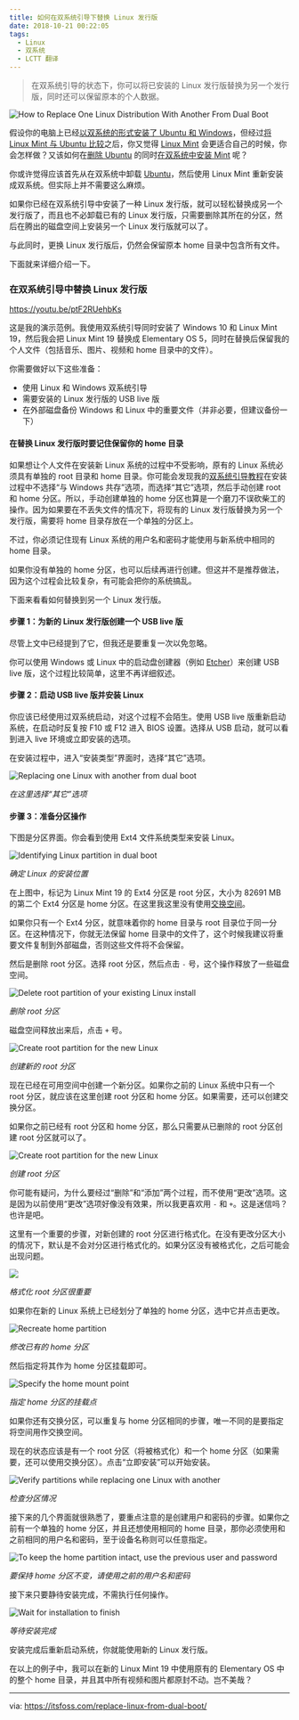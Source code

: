 ```yaml
---
title: 如何在双系统引导下替换 Linux 发行版
date: 2018-10-21 00:22:05
tags:
  - Linux
  - 双系统
  - LCTT 翻译
---
```


> 在双系统引导的状态下，你可以将已安装的 Linux 发行版替换为另一个发行版，同时还可以保留原本的个人数据。

![How to Replace One Linux Distribution With Another From Dual Boot][1]

假设你的电脑上已经[以双系统的形式安装了 Ubuntu 和 Windows][2]，但经过[将 Linux Mint 与 Ubuntu 比较][3]之后，你又觉得 [Linux Mint][4] 会更适合自己的时候，你会怎样做？又该如何在[删除 Ubuntu][5] 的同时[在双系统中安装 Mint][6] 呢？

你或许觉得应该首先从在双系统中卸载 [Ubuntu][7]，然后使用 Linux Mint 重新安装成双系统。但实际上并不需要这么麻烦。

如果你已经在双系统引导中安装了一种 Linux 发行版，就可以轻松替换成另一个发行版了，而且也不必卸载已有的 Linux 发行版，只需要删除其所在的分区，然后在腾出的磁盘空间上安装另一个 Linux 发行版就可以了。

与此同时，更换 Linux 发行版后，仍然会保留原本 home 目录中包含所有文件。

下面就来详细介绍一下。

### 在双系统引导中替换 Linux 发行版

<https://youtu.be/ptF2RUehbKs>

这是我的演示范例。我使用双系统引导同时安装了 Windows 10 和 Linux Mint 19，然后我会把 Linux Mint 19 替换成 Elementary OS 5，同时在替换后保留我的个人文件（包括音乐、图片、视频和 home 目录中的文件）。

你需要做好以下这些准备：

  * 使用 Linux 和 Windows 双系统引导
  * 需要安装的 Linux 发行版的 USB live 版
  * 在外部磁盘备份 Windows 和 Linux 中的重要文件（并非必要，但建议备份一下）

#### 在替换 Linux 发行版时要记住保留你的 home 目录

如果想让个人文件在安装新 Linux 系统的过程中不受影响，原有的 Linux 系统必须具有单独的 root 目录和 home 目录。你可能会发现我的[双系统引导教程][8]在安装过程中不选择“与 Windows 共存”选项，而选择“其它”选项，然后手动创建 root 和 home 分区。所以，手动创建单独的 home 分区也算是一个磨刀不误砍柴工的操作。因为如果要在不丢失文件的情况下，将现有的 Linux 发行版替换为另一个发行版，需要将 home 目录存放在一个单独的分区上。

不过，你必须记住现有 Linux 系统的用户名和密码才能使用与新系统中相同的 home 目录。

如果你没有单独的 home 分区，也可以后续再进行创建。但这并不是推荐做法，因为这个过程会比较复杂，有可能会把你的系统搞乱。

下面来看看如何替换到另一个 Linux 发行版。

#### 步骤 1：为新的 Linux 发行版创建一个 USB live 版

尽管上文中已经提到了它，但我还是要重复一次以免忽略。

你可以使用 Windows 或 Linux 中的启动盘创建器（例如 [Etcher][9]）来创建 USB live 版，这个过程比较简单，这里不再详细叙述。

#### 步骤 2：启动 USB live 版并安装 Linux

你应该已经使用过双系统启动，对这个过程不会陌生。使用 USB live 版重新启动系统，在启动时反复按 F10 或 F12 进入 BIOS 设置。选择从 USB 启动，就可以看到进入 live 环境或立即安装的选项。

在安装过程中，进入“安装类型”界面时，选择“其它”选项。

![Replacing one Linux with another from dual boot][10]

*在这里选择“其它”选项*

#### 步骤 3：准备分区操作

下图是分区界面。你会看到使用 Ext4 文件系统类型来安装 Linux。

![Identifying Linux partition in dual boot][11]

*确定 Linux 的安装位置*

在上图中，标记为 Linux Mint 19 的 Ext4 分区是 root 分区，大小为 82691 MB 的第二个 Ext4 分区是 home 分区。在这里我这里没有使用[交换空间][12]。

如果你只有一个 Ext4 分区，就意味着你的 home 目录与 root 目录位于同一分区。在这种情况下，你就无法保留 home 目录中的文件了，这个时候我建议将重要文件复制到外部磁盘，否则这些文件将不会保留。

然后是删除 root 分区。选择 root 分区，然后点击 `-` 号，这个操作释放了一些磁盘空间。

![Delete root partition of your existing Linux install][13]

*删除 root 分区*

磁盘空间释放出来后，点击 `+` 号。

![Create root partition for the new Linux][14]

*创建新的 root 分区*

现在已经在可用空间中创建一个新分区。如果你之前的 Linux 系统中只有一个 root 分区，就应该在这里创建 root 分区和 home 分区。如果需要，还可以创建交换分区。

如果你之前已经有 root 分区和 home 分区，那么只需要从已删除的 root 分区创建 root 分区就可以了。

![Create root partition for the new Linux][15]

*创建 root 分区*

你可能有疑问，为什么要经过“删除”和“添加”两个过程，而不使用“更改”选项。这是因为以前使用“更改”选项好像没有效果，所以我更喜欢用 `-` 和 `+`。这是迷信吗？也许是吧。

这里有一个重要的步骤，对新创建的 root 分区进行格式化。在没有更改分区大小的情况下，默认是不会对分区进行格式化的。如果分区没有被格式化，之后可能会出现问题。

![][16]

*格式化 root 分区很重要*

如果你在新的 Linux 系统上已经划分了单独的 home 分区，选中它并点击更改。

![Recreate home partition][17]

*修改已有的 home 分区*

然后指定将其作为 home 分区挂载即可。

![Specify the home mount point][18]

*指定 home 分区的挂载点*

如果你还有交换分区，可以重复与 home 分区相同的步骤，唯一不同的是要指定将空间用作交换空间。

现在的状态应该是有一个 root 分区（将被格式化）和一个 home 分区（如果需要，还可以使用交换分区）。点击“立即安装”可以开始安装。

![Verify partitions while replacing one Linux with another][19]

*检查分区情况*

接下来的几个界面就很熟悉了，要重点注意的是创建用户和密码的步骤。如果你之前有一个单独的 home 分区，并且还想使用相同的 home 目录，那你必须使用和之前相同的用户名和密码，至于设备名称则可以任意指定。

![To keep the home partition intact, use the previous user and password][20]

*要保持 home 分区不变，请使用之前的用户名和密码*

接下来只要静待安装完成，不需执行任何操作。

![Wait for installation to finish][21]

*等待安装完成*

安装完成后重新启动系统，你就能使用新的 Linux 发行版。

在以上的例子中，我可以在新的 Linux Mint 19 中使用原有的 Elementary OS 中的整个 home 目录，并且其中所有视频和图片都原封不动。岂不美哉？

--------------------------------------------------------------------------------

via: https://itsfoss.com/replace-linux-from-dual-boot/

[a]: https://itsfoss.com/author/abhishek/
[1]: https://4bds6hergc-flywheel.netdna-ssl.com/wp-content/uploads/2018/09/Replace-Linux-Distro-from-dual-boot.png
[2]: https://itsfoss.com/install-ubuntu-1404-dual-boot-mode-windows-8-81-uefi/
[3]: https://itsfoss.com/linux-mint-vs-ubuntu/
[4]: https://www.linuxmint.com/
[5]: https://itsfoss.com/uninstall-ubuntu-linux-windows-dual-boot/
[6]: https://itsfoss.com/guide-install-linux-mint-16-dual-boot-windows/
[7]: https://www.ubuntu.com/
[8]: https://itsfoss.com/guide-install-elementary-os-luna/
[9]: https://etcher.io/
[10]: https://4bds6hergc-flywheel.netdna-ssl.com/wp-content/uploads/2018/09/replace-linux-with-another-1.jpg
[11]: https://4bds6hergc-flywheel.netdna-ssl.com/wp-content/uploads/2018/09/replace-linux-with-another-2.jpg
[12]: https://itsfoss.com/swap-size/
[13]: https://4bds6hergc-flywheel.netdna-ssl.com/wp-content/uploads/2018/09/replace-linux-with-another-3.jpg
[14]: https://4bds6hergc-flywheel.netdna-ssl.com/wp-content/uploads/2018/09/replace-linux-with-another-4.jpg
[15]: https://4bds6hergc-flywheel.netdna-ssl.com/wp-content/uploads/2018/09/replace-linux-with-another-5.jpg
[16]: https://4bds6hergc-flywheel.netdna-ssl.com/wp-content/uploads/2018/09/replace-linux-with-another-6.jpg
[17]: https://4bds6hergc-flywheel.netdna-ssl.com/wp-content/uploads/2018/09/replace-linux-with-another-7.jpg
[18]: https://4bds6hergc-flywheel.netdna-ssl.com/wp-content/uploads/2018/09/replace-linux-with-another-8.jpg
[19]: https://4bds6hergc-flywheel.netdna-ssl.com/wp-content/uploads/2018/09/replace-linux-with-another-9.jpg
[20]: https://4bds6hergc-flywheel.netdna-ssl.com/wp-content/uploads/2018/09/replace-linux-with-another-10.jpg
[21]: https://4bds6hergc-flywheel.netdna-ssl.com/wp-content/uploads/2018/09/replace-linux-with-another-11.jpg

